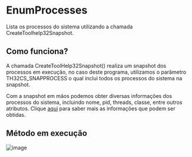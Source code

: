# EnumProcesses
Lista os processos do sistema utilizando a chamada CreateToolhelp32Snapshot.

## Como funciona?
A chamada CreateToolHelp32Snapshot() realiza um snapshot dos processos em execução, no caso deste programa, utilizamos o parâmetro TH32CS_SNAPPROCESS o qual inclui todos os processos do sistema na snapshot.

Com a snapshot em mãos podemos obter diversas informações dos processos do sistema, incluindo nome, pid, threads, classe, entre outros atributos. Clique [aqui](https://learn.microsoft.com/en-us/windows/win32/api/tlhelp32/ns-tlhelp32-processentry32w) para saber mais as informações que podem ser obtidas.

## Método em execução
![image](https://github.com/B0nam/BASIC-PROC-ENUM/assets/85623265/6dc83315-0eb2-4a8e-a6da-6b44717b1066)
